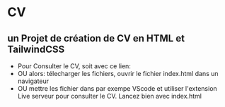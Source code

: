 # CV
## un Projet de création de CV en HTML et TailwindCSS
  - Pour Consulter le CV, soit avec ce lien:
  - OU alors: télecharger les fichiers, ouvrir le fichier index.html dans un navigateur
  - OU mettre les fichier dans par exempe VScode et utiliser l'extension Live serveur pour consulter le CV. Lancez bien avec index.html
